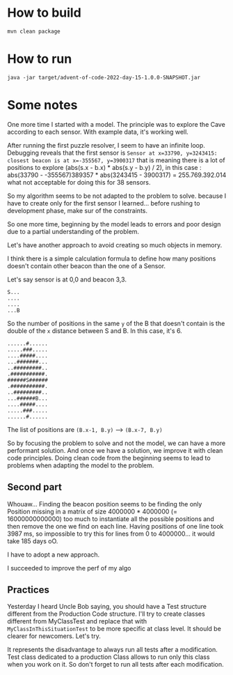 # How to build

```
mvn clean package
```

# How to run

```
java -jar target/advent-of-code-2022-day-15-1.0.0-SNAPSHOT.jar
```

# Some notes

One more time I started with a model.
The principle was to explore the Cave according to each sensor.
With example data, it's working well.

After running the first puzzle resolver, I seem to have an infinite loop.
Debugging reveals that the first sensor is `Sensor at x=33790, y=3243415: closest beacon is at x=-355567, y=3900317` that is meaning there is a lot of positions to explore (abs(s.x - b.x) * abs(s.y - b.y) / 2), in this case : abs(33790 - -355567)389357 * abs(3243415 - 3900317) = 255.769.392.014 what not acceptable for doing this for 38 sensors.

So my algorithm seems to be not adapted to the problem to solve. because I have to create only for the first sensor 
I learned... before rushing to development phase, make sur of the constraints.

So one more time, beginning by the model leads to errors and poor design due to a partial understanding of the problem.

Let's have another approach to avoid creating so much objects in memory.

I think there is a simple calculation formula to define how many positions doesn't contain other beacon than the one of a Sensor.

Let's say sensor is at 0,0 and beacon 3,3.
```
S...
....
....
...B
```

So the number of positions in the same `y` of the B that doesn't contain is the double of the `x` distance between S and B. In this case, it's 6.
```
......#......
.....###.....
....#####....
...#######...
..#########..
.###########.
######S######
.###########.
..#########..
...######B...
....#####....
.....###.....
......#......
```

The list of positions are `(B.x-1, B.y)` --> `(B.x-7, B.y)` 

So by focusing the problem to solve and not the model, we can have a more performant solution. And once we have a solution, we improve it with clean code principles. Doing clean code from the beginning seems to lead to problems when adapting the model to the problem.


## Second part

Whouaw... Finding the beacon position seems to be finding the only Position missing in a matrix of size 4000000 * 4000000 (= 16000000000000) too much to instantiate all the possible positions and then remove the one we find on each line.
Having positions of one line took 3987 ms, so impossible to try this for lines from 0 to 4000000... it would take 185 days oO.

I have to adopt a new approach.

I succeeded to improve the perf of my algo

## Practices

Yesterday I heard Uncle Bob saying, you should have a Test structure different from the Production Code structure.
I'll try to create classes different from MyClassTest and replace that with `MyClassInThisSituationTest` to be more specific at class level.
It should be clearer for newcomers.
Let's try.

It represents the disadvantage to always run all tests after a modification.
Test class dedicated to a production Class allows to run only this class when you work on it.
So don't forget to run all tests after each modification.
